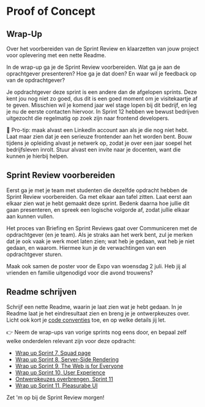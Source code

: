 # Proof of Concept

## Wrap-Up

Over het voorbereiden van de Sprint Review en klaarzetten van jouw project voor oplevering met een nette Readme.

In de wrap-up ga je de Sprint Review voorbereiden. Wat ga je aan de oprachtgever presenteren? Hoe ga je dat doen? En waar wil je feedback op van de opdrachtgever?

Je opdrachtgever deze sprint is een andere dan de afgelopen sprints. Deze kent jou nog niet zo goed, dus dit is een goed moment om je visitekaartje af te geven. Misschien wil je komend jaar wel stage lopen bij dit bedrijf, en leg je nu de eerste contacten hiervoor. In Sprint 12 hebben we bewust bedrijven uitgezocht die regelmatig op zoek zijn naar frontend developers.

🚧 Pro-tip: maak alvast een LinkedIn account aan als je die nog niet hebt. Laat maar zien dat je een serieuze frontender aan het worden bent. Bouw tijdens je opleiding alvast je netwerk op, zodat je over een jaar soepel het bedrijfsleven inrolt. Stuur alvast een invite naar je docenten, want die kunnen je hierbij helpen.


## Sprint Review voorbereiden

Eerst ga je met je team met studenten die dezelfde opdracht hebben de Sprint Review voorbereiden. Ga met elkaar aan tafel zitten. Laat eerst aan elkaar zien wat je hebt gemaakt deze sprint. Bedenk daarna hoe jullie dit gaan presenteren, en spreek een logische volgorde af, zodat jullie elkaar aan kunnen vullen.

Het proces van Briefing en Sprint Reviews gaat over Communiceren met de opdrachtgever (en je team). Als je straks aan het werk bent, zul je merken dat je ook vaak je werk moet laten zien; wat heb je gedaan, wat heb je niet gedaan, en waarom. Hiermee kun je de verwachtingen van een opdrachtgever sturen.

Maak ook samen de poster voor de Expo van woensdag 2 juli. Heb jij al vrienden en familie uitgenodigd voor die avond trouwens?


## Readme schrijven

Schrijf een nette Readme, waarin je laat zien wat je hebt gedaan. In je Readme laat je het eindresultaat zien en breng je je ontwerpkeuzes over. Licht ook kort je [code conventies](https://github.com/fdnd-task/proof-of-concept/blob/main/docs/refactoring-code-conventions.md) toe, en op welke details jij let.

👉 Neem de wrap-ups van vorige sprints nog eens door, en bepaal zelf welke onderdelen relevant zijn voor deze opdracht:

- [Wrap up Sprint 7, Squad page](https://github.com/fdnd-task/connect-your-tribe-squad-page/blob/main/docs/wrap-up.md)
- [Wrap up Sprint 8, Server-Side Rendering](https://github.com/fdnd-task/server-side-rendering-server-side-website/blob/main/docs/wrap-up.md)
- [Wrap up Sprint 9, The Web is for Everyone](https://github.com/fdnd-task/the-web-is-for-everyone-interactive-functionality/blob/main/docs/wrap-up.md)
- [Wrap up Sprint 10, User Experience](https://github.com/fdnd-task/user-experience-enhanced-website/blob/main/docs/wrap-up.md)
- [Ontwerpkeuzes overbrengen, Sprint 11](https://github.com/fdnd-task/pleasurable-ui/blob/main/docs/ontwerpkeuzes.md)
- [Wrap up Sprint 11, Pleasurabe UI](https://github.com/fdnd-task/pleasurable-ui/blob/main/docs/wrap-up.md)

Zet 'm op bij de Sprint Review morgen!

<!--

Slides voor:

LinkedIn
2.5.1
Samen zitten
Sprint Review voorbereiden -> laat elkaar zien + bepaal volgorde
Posters
Readme

-->